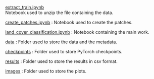 [extract_train.ipynb](./extract_train.ipynb) \
Notebook used to unzip the file containing the data.

[create_patches.ipynb](./create_patches.ipynb) : Notebook used to create the patches.

[land_cover_classification.ipynb](./land_cover_classification.ipynb) : Notebook containing the main work.

[data](./data) : Folder used to store the data and the metadata.

[checkpoints](./checkpoints) : Folder used to store PyTorch checkpoints.

[results](./results) : Folder used to store the results in csv format.

[images](./images) : Folder used to store the plots.
